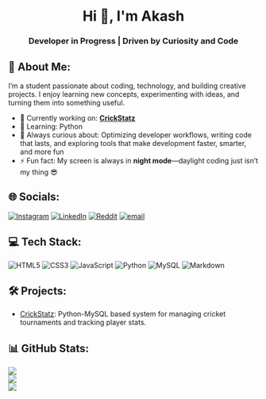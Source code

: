 <h1 align="center">Hi 👋, I'm Akash</h1>
<h3 align="center">Developer in Progress | Driven by Curiosity and Code</h3>

## 💫 About Me:
I’m a student passionate about coding, technology, and building creative projects. I enjoy learning new concepts, experimenting with ideas, and turning them into something useful.
- 🔭 Currently working on: **[CrickStatz](https://github.com/aakash120608r/CrickStatz-Tournament-Management-System)**
- 🌱 Learning: Python
- 🧠 Always curious about: Optimizing developer workflows, writing code that lasts, and exploring tools that make development faster, smarter, and more fun
- ⚡ Fun fact: My screen is always in **night mode**—daylight coding just isn’t my thing 😎

## 🌐 Socials:
[![Instagram](https://img.shields.io/badge/Instagram-%23E4405F.svg?logo=Instagram&logoColor=white)](https://instagram.com/aakash.r_12) [![LinkedIn](https://img.shields.io/badge/LinkedIn-%230077B5.svg?logo=linkedin&logoColor=white)](https://linkedin.com/in/aakash120608r) [![Reddit](https://img.shields.io/badge/Reddit-%23FF4500.svg?logo=Reddit&logoColor=white)](https://reddit.com/user/aakash120608r) [![email](https://img.shields.io/badge/Email-D14836?logo=gmail&logoColor=white)](mailto:aakash120608r@gmail.com) 

## 💻 Tech Stack:
![HTML5](https://img.shields.io/badge/html5-%23E34F26.svg?style=for-the-badge&logo=html5&logoColor=white) ![CSS3](https://img.shields.io/badge/css3-%231572B6.svg?style=for-the-badge&logo=css3&logoColor=white) ![JavaScript](https://img.shields.io/badge/javascript-%23323330.svg?style=for-the-badge&logo=javascript&logoColor=%23F7DF1E) ![Python](https://img.shields.io/badge/python-3670A0?style=for-the-badge&logo=python&logoColor=ffdd54)  ![MySQL](https://img.shields.io/badge/mysql-4479A1.svg?style=for-the-badge&logo=mysql&logoColor=white) ![Markdown](https://img.shields.io/badge/markdown-%23000000.svg?style=for-the-badge&logo=markdown&logoColor=white)

## 🛠️ Projects:
- [CrickStatz](https://github.com/aakash120608r/CrickStatz-Tournament-Management-System): Python-MySQL based system for managing cricket tournaments and tracking player stats.


## 📊 GitHub Stats:
![](https://github-readme-stats.vercel.app/api?username=aakash120608r&theme=dark&hide_border=false&include_all_commits=true&count_private=true)<br/>
![](https://nirzak-streak-stats.vercel.app/?user=aakash120608r&theme=dark&hide_border=false)<br/>
![](https://github-readme-stats.vercel.app/api/top-langs/?username=aakash120608r&theme=dark&hide_border=false&include_all_commits=true&count_private=true&layout=compact)
